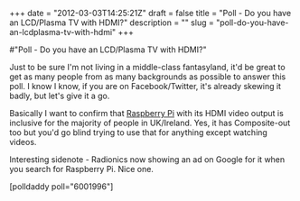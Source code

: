 +++
date = "2012-03-03T14:25:21Z"
draft = false
title = "Poll - Do you have an LCD/Plasma TV with HDMI?"
description = ""
slug = "poll-do-you-have-an-lcdplasma-tv-with-hdmi"
+++

#"Poll - Do you have an LCD/Plasma TV with HDMI?"

Just to be sure I'm not living in a middle-class fantasyland, it'd be great to get as many people from as many backgrounds as possible to answer this poll. I know I know, if you are on Facebook/Twitter, it's already skewing it badly, but let's give it a go.

Basically I want to confirm that <a href="http://www.raspberrypi.org/">Raspberry Pi</a> with its HDMI video output is inclusive for the majority of people in UK/Ireland. Yes, it has Composite-out too but you'd go blind trying to use that for anything except watching videos.

Interesting sidenote - Radionics now showing an ad on Google for it when you search for Raspberry Pi. Nice one.

[polldaddy poll="6001996"]

